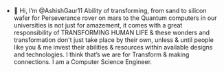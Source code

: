 - 👋 Hi, I’m @AshishGaur11
Ability of transforming, from sand to silicon wafer for Perseverance rover on mars to
the Quantum computers in our universities is not just for amazement, it comes with a
great responsibility of TRANSFORMING HUMAN LIFE & these wonders and
transformation don't just take place by their own, unless & until people like you & me
invest their abilities & resources within available designs and technologies. I think
that’s we are for Transform & making connections. I am a Computer Science Engineer. 

<!---
AshishGaur11/AshishGaur11 is a ✨ special ✨ repository because its `README.md` (this file) appears on your GitHub profile.
You can click the Preview link to take a look at your changes.
--->
